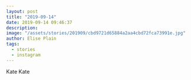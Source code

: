 ```yaml
---
layout: post
title: "2019-09-14"
date: 2019-09-14 09:46:37
description: 
image: "/assets/stories/201909/cbd9721d65884a2aa4cbd72fca73991e.jpg"
author: Elise Plain
tags: 
  - stories
  - instagram
---
```


Kate Kate
<p></p>
